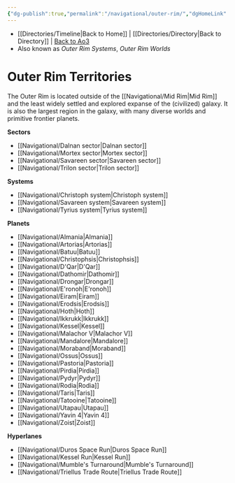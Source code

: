 ```yaml
---
{"dg-publish":true,"permalink":"/navigational/outer-rim/","dgHomeLink":false}
---
```


- [[Directories/Timeline\|Back to Home]] | [[Directories/Directory\|Back to Directory]] | [Back to Ao3](https://archiveofourown.org/works/19334440/chapters/45992584)
- Also known as *Outer Rim Systems*, *Outer Rim Worlds*

# Outer Rim Territories
The Outer Rim is located outside of the [[Navigational/Mid Rim\|Mid Rim]] and the least widely settled and explored expanse of the (civilized) galaxy. It is also the largest region in the galaxy, with many diverse worlds and primitive frontier planets. 

**Sectors**
- [[Navigational/Dalnan sector\|Dalnan sector]]
- [[Navigational/Mortex sector\|Mortex sector]]
- [[Navigational/Savareen sector\|Savareen sector]]
- [[Navigational/Trilon sector\|Trilon sector]]

**Systems**
- [[Navigational/Christoph system\|Christoph system]]
- [[Navigational/Savareen system\|Savareen system]]
- [[Navigational/Tyrius system\|Tyrius system]]

**Planets**
- [[Navigational/Almania\|Almania]]
- [[Navigational/Artorias\|Artorias]]
- [[Navigational/Batuu\|Batuu]]
- [[Navigational/Christophsis\|Christophsis]]
- [[Navigational/D'Qar\|D'Qar]]
- [[Navigational/Dathomir\|Dathomir]]
- [[Navigational/Drongar\|Drongar]]
- [[Navigational/E'ronoh\|E'ronoh]]
- [[Navigational/Eiram\|Eiram]]
- [[Navigational/Erodsis\|Erodsis]]
- [[Navigational/Hoth\|Hoth]]
- [[Navigational/Ikkrukk\|Ikkrukk]]
- [[Navigational/Kessel\|Kessel]]
- [[Navigational/Malachor V\|Malachor V]]
- [[Navigational/Mandalore\|Mandalore]]
- [[Navigational/Moraband\|Moraband]]
- [[Navigational/Ossus\|Ossus]]
- [[Navigational/Pastoria\|Pastoria]]
- [[Navigational/Pirdia\|Pirdia]]
- [[Navigational/Pydyr\|Pydyr]]
- [[Navigational/Rodia\|Rodia]]
- [[Navigational/Taris\|Taris]]
- [[Navigational/Tatooine\|Tatooine]]
- [[Navigational/Utapau\|Utapau]]
- [[Navigational/Yavin 4\|Yavin 4]]
- [[Navigational/Zoist\|Zoist]]

**Hyperlanes**
- [[Navigational/Duros Space Run\|Duros Space Run]]
- [[Navigational/Kessel Run\|Kessel Run]]
- [[Navigational/Mumble's Turnaround\|Mumble's Turnaround]]
- [[Navigational/Triellus Trade Route\|Triellus Trade Route]]
